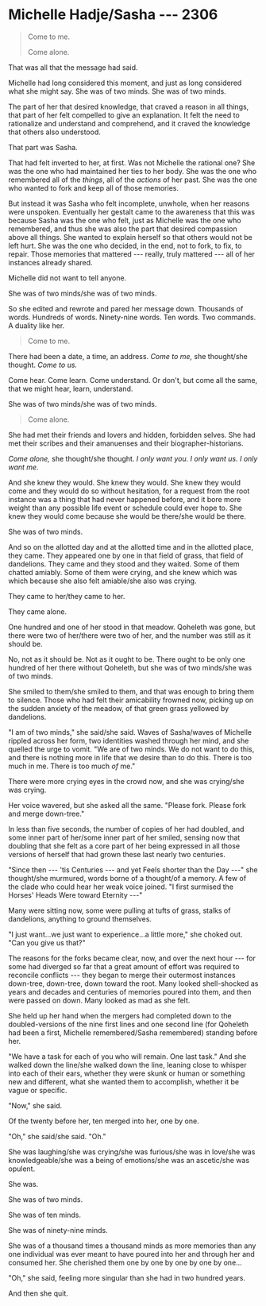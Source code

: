 # Michelle Hadje/Sasha --- 2306

> Come to me.
>
> Come alone.

That was all that the message had said.

Michelle had long considered this moment, and just as long considered what she might say. She was of two minds. She was of two minds.

The part of her that desired knowledge, that craved a reason in all things, that part of her felt compelled to give an explanation. It felt the need to rationalize and understand and comprehend, and it craved the knowledge that others also understood.

That part was Sasha.

That had felt inverted to her, at first. Was not Michelle the rational one? She was the one who had maintained her ties to her body. She was the one who remembered all of the *things*, all of the *actions* of her past. She was the one who wanted to fork and keep all of those memories.

But instead it was Sasha who felt incomplete, unwhole, when her reasons were unspoken. Eventually her gestalt came to the awareness that this was because Sasha was the one who felt, just as Michelle was the one who remembered, and thus she was also the part that desired compassion above all things. She wanted to explain herself so that others would not be left hurt. She was the one who decided, in the end, not to fork, to fix, to repair. Those memories that mattered --- really, truly mattered --- all of her instances already shared.

Michelle did not want to tell anyone.

She was of two minds/she was of two minds.

So she edited and rewrote and pared her message down. Thousands of words. Hundreds of words. Ninety-nine words. Ten words. Two commands. A duality like her.

> Come to me.

There had been a date, a time, an address. *Come to me,* she thought/she thought. *Come to us.*

Come hear. Come learn. Come understand. Or don't, but come all the same, that we might hear, learn, understand.

She was of two minds/she was of two minds.

> Come alone.

She had met their friends and lovers and hidden, forbidden selves. She had met their scribes and their amanuenses and their biographer-historians.

*Come alone,* she thought/she thought. *I only want you. I only want us. I only want me.*

And she knew they would. She knew they would. She knew they would come and they would do so without hesitation, for a request from the root instance was a thing that had never happened before, and it bore more weight than any possible life event or schedule could ever hope to. She knew they would come because she would be there/she would be there.

She was of two minds.

And so on the allotted day and at the allotted time and in the allotted place, they came. They appeared one by one in that field of grass, that field of dandelions. They came and they stood and they waited. Some of them chatted amiably. Some of them were crying, and she knew which was which because she also felt amiable/she also was crying.

They came to her/they came to her.

They came alone.

One hundred and one of her stood in that meadow. Qoheleth was gone, but there were two of her/there were two of her, and the number was still as it should be.

No, not as it should be. Not as it ought to be. There ought to be only one hundred of her there without Qoheleth, but she was of two minds/she was of two minds.

She smiled to them/she smiled to them, and that was enough to bring them to silence. Those who had felt their amicability frowned now, picking up on the sudden anxiety of the meadow, of that green grass yellowed by dandelions.

"I am of two minds," she said/she said. Waves of Sasha/waves of Michelle rippled across her form, two identities washed through her mind, and she quelled the urge to vomit. "We are of two minds. We do not want to do this, and there is nothing more in life that we desire than to do this. There is too much in me. There is too much *of* me."

There were more crying eyes in the crowd now, and she was crying/she was crying.

Her voice wavered, but she asked all the same. "Please fork. Please fork and merge down-tree."

In less than five seconds, the number of copies of her had doubled, and some inner part of her/some inner part of her smiled, sensing now that doubling that she felt as a core part of her being expressed in all those versions of herself that had grown these last nearly two centuries.

"Since then --- 'tis Centuries --- and yet Feels shorter than the Day ---" she thought/she murmured, words borne of a thought/of a memory. A few of the clade who could hear her weak voice joined. "I first surmised the Horses' Heads Were toward Eternity ---"

Many were sitting now, some were pulling at tufts of grass, stalks of dandelions, anything to ground themselves.

"I just want...we just want to experience...a little more," she choked out. "Can you give us that?"

The reasons for the forks became clear, now, and over the next hour --- for some had diverged so far that a great amount of effort was required to reconcile conflicts --- they began to merge their outermost instances down-tree, down-tree, down toward the root. Many looked shell-shocked as years and decades and centuries of memories poured into them, and then were passed on down. Many looked as mad as she felt.

She held up her hand when the mergers had completed down to the doubled-versions of the nine first lines and one second line (for Qoheleth had been a first, Michelle remembered/Sasha remembered) standing before her.

"We have a task for each of you who will remain. One last task." And she walked down the line/she walked down the line, leaning close to whisper into each of their ears, whether they were skunk or human or something new and different, what she wanted them to accomplish, whether it be vague or specific.

"Now," she said.

Of the twenty before her, ten merged into her, one by one.

"Oh," she said/she said. "Oh."

She was laughing/she was crying/she was furious/she was in love/she was knowledgeable/she was a being of emotions/she was an ascetic/she was opulent.

She was.

She was of two minds.

She was of ten minds.

She was of ninety-nine minds.

She was of a thousand times a thousand minds as more memories than any one individual was ever meant to have poured into her and through her and consumed her. She cherished them one by one by one by one by one...

"Oh," she said, feeling more singular than she had in two hundred years.

And then she quit.

